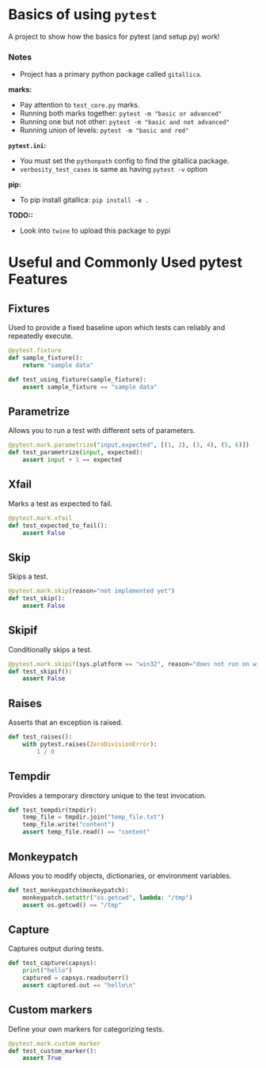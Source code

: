 # Basics of using `pytest`

A project to show how the basics for pytest (and setup.py) work!

### Notes

- Project has a primary python package called `gitallica`.

**marks:**
- Pay attention to `test_core.py` marks.
- Running both marks together: `pytest -m "basic or advanced"`
- Running one but not other: `pytest -m "basic and not advanced"`
- Running union of levels: `pytest -m "basic and red"`

**`pytest.ini`:**
- You must set the `pythonpath` config to find the gitallica package.
- `verbosity_test_cases` is same as having `pytest -v` option

**pip:**
- To pip install gitallica: `pip install -e .`

**TODO::**
- Look into `twine` to upload this package to pypi


# Useful and Commonly Used pytest Features

## Fixtures
Used to provide a fixed baseline upon which tests can reliably and repeatedly execute.
```python
@pytest.fixture
def sample_fixture():
    return "sample data"

def test_using_fixture(sample_fixture):
    assert sample_fixture == "sample data"
```

## Parametrize
Allows you to run a test with different sets of parameters.
```python
@pytest.mark.parametrize("input,expected", [(1, 2), (3, 4), (5, 6)])
def test_parametrize(input, expected):
    assert input + 1 == expected
```

## Xfail
Marks a test as expected to fail.
```python
@pytest.mark.xfail
def test_expected_to_fail():
    assert False
```

## Skip
Skips a test.
```python
@pytest.mark.skip(reason="not implemented yet")
def test_skip():
    assert False
```

## Skipif
Conditionally skips a test.
```python
@pytest.mark.skipif(sys.platform == "win32", reason="does not run on windows")
def test_skipif():
    assert False
```

## Raises
Asserts that an exception is raised.
```python
def test_raises():
    with pytest.raises(ZeroDivisionError):
        1 / 0
```

## Tempdir
Provides a temporary directory unique to the test invocation.
```python
def test_tempdir(tmpdir):
    temp_file = tmpdir.join("temp_file.txt")
    temp_file.write("content")
    assert temp_file.read() == "content"
```

## Monkeypatch
Allows you to modify objects, dictionaries, or environment variables.
```python
def test_monkeypatch(monkeypatch):
    monkeypatch.setattr("os.getcwd", lambda: "/tmp")
    assert os.getcwd() == "/tmp"
```

## Capture
Captures output during tests.
```python
def test_capture(capsys):
    print("hello")
    captured = capsys.readouterr()
    assert captured.out == "hello\n"
```

## Custom markers
Define your own markers for categorizing tests.
```python
@pytest.mark.custom_marker
def test_custom_marker():
    assert True
```
